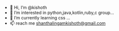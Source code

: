 - 👋 Hi, I’m @kishoth
- 👀 I’m interested in python,java,kotlin,ruby,c group...
- 🌱 I’m currently learning css ...
- 📫  reach me shanthalingamkishoth@gmail.com

<!---
kisho1205/kisho1205 is a ✨ special ✨ repository because its `README.md` (this file) appears on your GitHub profile.
You can click the Preview link to take a look at your changes.
--->

